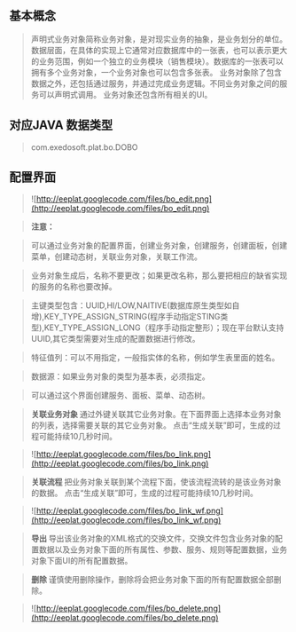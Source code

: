 ## 基本概念 ##
> 声明式业务对象简称业务对象，是对现实业务的抽象，是业务划分的单位。
> 数据层面，在具体的实现上它通常对应数据库中的一张表，也可以表示更大的业务范围，例如一个独立的业务模块（销售模块）。数据库的一张表可以拥有多个业务对象，一个业务对象也可以包含多张表。
> 业务对象除了包含数据之外，还包括通过服务，并通过完成业务逻辑。不同业务对象之间的服务可以声明式调用。
> 业务对象还包含所有相关的UI。

## 对应JAVA 数据类型 ##
> com.exedosoft.plat.bo.DOBO

## 配置界面 ##

> ![http://eeplat.googlecode.com/files/bo_edit.png](http://eeplat.googlecode.com/files/bo_edit.png)


> <b> 注意：</b>

> 可以通过业务对象的配置界面，创建业务对象，创建服务，创建面板，创建菜单，创建动态树，关联业务对象，关联工作流。

> 业务对象生成后，名称不要更改；如果更改名称，那么要把相应的缺省实现的服务的名称也要改掉。

> 主键类型包含：UUID,HI/LOW,NAITIVE(数据库原生类型如自增),KEY\_TYPE\_ASSIGN\_STRING(程序手动指定STING类型),KEY\_TYPE\_ASSIGN\_LONG（程序手动指定整形）；现在平台默认支持UUID,其它类型需要对生成的配置数据进行修改。

> 特征值列：可以不用指定，一般指实体的名称，例如学生表里面的姓名。

> 数据源：如果业务对象的类型为基本表，必须指定。

> 可以通过这个界面创建服务、面板、菜单、动态树。

> <b> 关联业务对象 </b>
> 通过外键关联其它业务对象。在下面界面上选择本业务对象的列表，选择需要关联的其它业务对象。
> 点击“生成关联”即可，生成的过程可能持续10几秒时间。

> ![http://eeplat.googlecode.com/files/bo_link.png](http://eeplat.googlecode.com/files/bo_link.png)

> <b> 关联流程 </b>
> 把业务对象关联到某个流程下面，使该流程流转的是该业务对象的数据。
> 点击“生成关联”即可，生成的过程可能持续10几秒时间。

> ![http://eeplat.googlecode.com/files/bo_link_wf.png](http://eeplat.googlecode.com/files/bo_link_wf.png)


> <b> 导出 </b>
> 导出该业务对象的XML格式的交换文件，交换文件包含业务对象的配置数据以及业务对象下面的所有属性、参数、服务、规则等配置数据，业务对象下面UI的所有配置数据。

> <b> 删除 </b>
> 谨慎使用删除操作，删除将会把业务对象下面的所有配置数据全部删除。

> ![http://eeplat.googlecode.com/files/bo_delete.png](http://eeplat.googlecode.com/files/bo_delete.png)
